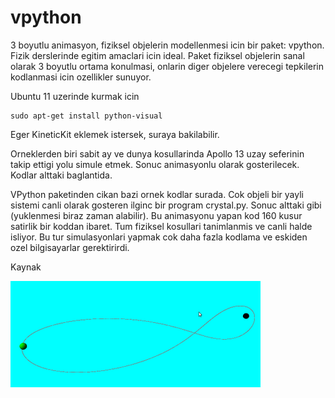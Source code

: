 # vpython

3 boyutlu animasyon, fiziksel objelerin modellenmesi icin bir paket:
vpython. Fizik derslerinde egitim amaclari icin ideal. Paket fiziksel
objelerin sanal olarak 3 boyutlu ortama konulmasi, onlarin diger
objelere verecegi tepkilerin kodlanmasi icin ozellikler sunuyor.

Ubuntu 11 uzerinde kurmak icin

```
sudo apt-get install python-visual
```

Eger KineticKit eklemek istersek, suraya bakilabilir.

Orneklerden biri sabit ay ve dunya kosullarinda Apollo 13 uzay
seferinin takip ettigi yolu simule etmek. Sonuc animasyonlu olarak
gosterilecek. Kodlar alttaki baglantida.

VPython paketinden cikan bazi ornek kodlar surada. Cok objeli bir
yayli sistemi canli olarak gosteren ilginc bir program
crystal.py. Sonuc alttaki gibi (yuklenmesi biraz zaman alabilir). Bu
animasyonu yapan kod 160 kusur satirlik bir koddan ibaret. Tum
fiziksel kosullari tanimlanmis ve canli halde isliyor. Bu tur
simulasyonlari yapmak cok daha fazla kodlama ve eskiden ozel
bilgisayarlar gerektirirdi.

Kaynak


![](apollo-vpython.png)

